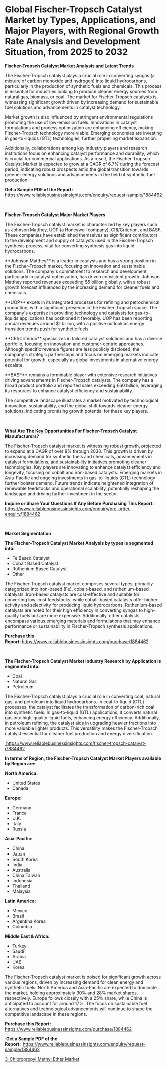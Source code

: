 <p><h1>Global Fischer-Tropsch Catalyst Market by Types, Applications, and Major Players, with Regional Growth Rate Analysis and Development Situation, from 2025 to 2032</h1></p><p><strong>Fischer-Tropsch Catalyst Market Analysis and Latest Trends</strong></p>
<p><p>The Fischer-Tropsch catalyst plays a crucial role in converting syngas (a mixture of carbon monoxide and hydrogen) into liquid hydrocarbons, particularly in the production of synthetic fuels and chemicals. This process is essential for industries looking to produce cleaner energy sources from natural gas, biomass, or coal. The market for Fischer-Tropsch catalysts is witnessing significant growth driven by increasing demand for sustainable fuel solutions and advancements in catalyst technology.</p><p>Market growth is also influenced by stringent environmental regulations promoting the use of low-emission fuels. Innovations in catalyst formulations and process optimization are enhancing efficiency, making Fischer-Tropsch technology more viable. Emerging economies are investing in gas-to-liquids (GTL) technologies, further propelling market expansion.</p><p>Additionally, collaborations among key industry players and research institutions focus on enhancing catalyst performance and durability, which is crucial for commercial applications. As a result, the Fischer-Tropsch Catalyst Market is expected to grow at a CAGR of 6.7% during the forecast period, indicating robust prospects amid the global transition towards greener energy solutions and advancements in the field of synthetic fuel production.</p></p>
<p><strong>Get a Sample PDF of the Report:&nbsp;</strong> <a href="https://www.reliablebusinessinsights.com/enquiry/request-sample/1884462?utm_campaign=2247&utm_medium=2&utm_source=Github&utm_content=ia&utm_term=03042025&utm_id=fischer-tropsch-catalyst">https://www.reliablebusinessinsights.com/enquiry/request-sample/1884462</a></p>
<p>&nbsp;</p>
<p><strong>Fischer-Tropsch Catalyst Major Market Players</strong></p>
<p><p>The Fischer-Tropsch catalyst market is characterized by key players such as Johnson Matthey, UOP (a Honeywell company), CRI/Criterion, and BASF. These companies have established themselves as significant contributors to the development and supply of catalysts used in the Fischer-Tropsch synthesis process, vital for converting synthesis gas into liquid hydrocarbons.</p><p>**Johnson Matthey** is a leader in catalysis and has a strong position in the Fischer-Tropsch market, focusing on innovation and sustainable solutions. The company's commitment to research and development, particularly in catalyst optimization, has driven consistent growth. Johnson Matthey reported revenues exceeding $5 billion globally, with a robust growth forecast influenced by the increasing demand for cleaner fuels and chemicals.</p><p>**UOP** excels in its integrated processes for refining and petrochemical production, with a significant presence in the Fischer-Tropsch space. The company's expertise in providing technology and catalysts for gas-to-liquids applications has positioned it favorably. UOP has been reporting annual revenues around $1 billion, with a positive outlook as energy transition trends push for synthetic fuels.</p><p>**CRI/Criterion** specializes in tailored catalyst solutions and has a diverse portfolio, focusing on innovation and customer-centric approaches. Although specific revenue figures are less publicly disclosed, the company's strategic partnerships and focus on emerging markets indicate potential for growth, especially as global investments in alternative energy escalate.</p><p>**BASF** remains a formidable player with extensive research initiatives driving advancements in Fischer-Tropsch catalysts. The company has a broad product portfolio and reported sales exceeding €60 billion, leveraging its resources to enhance catalyst efficiency and sustainability.</p><p>The competitive landscape illustrates a market motivated by technological innovation, sustainability, and the global shift towards cleaner energy solutions, indicating promising growth potential for these key players.</p></p>
<p>&nbsp;</p>
<p><strong>What Are The Key Opportunities For Fischer-Tropsch Catalyst Manufacturers?</strong></p>
<p><p>The Fischer-Tropsch catalyst market is witnessing robust growth, projected to expand at a CAGR of over 8% through 2030. This growth is driven by increasing demand for synthetic fuels and chemicals, advancements in catalyst formulations, and sustainability initiatives promoting cleaner technologies. Key players are innovating to enhance catalyst efficiency and longevity, focusing on cobalt and iron-based catalysts. Emerging markets in Asia-Pacific and ongoing investments in gas-to-liquids (GTL) technology further bolster demand. Future trends indicate heightened integration of renewable feedstocks and operational scalability, potentially reshaping the landscape and driving further investment in the sector.</p></p>
<p><strong>Inquire or Share Your Questions If Any Before Purchasing This Report:</strong> <a href="https://www.reliablebusinessinsights.com/enquiry/pre-order-enquiry/1884462?utm_campaign=2247&utm_medium=2&utm_source=Github&utm_content=ia&utm_term=03042025&utm_id=fischer-tropsch-catalyst">https://www.reliablebusinessinsights.com/enquiry/pre-order-enquiry/1884462</a></p>
<p>&nbsp;</p>
<p><strong>Market Segmentation</strong></p>
<p><strong>The Fischer-Tropsch Catalyst Market Analysis by types is segmented into:</strong></p>
<p><ul><li>Fe Based Catalyst</li><li>Cobalt Based Catalyst</li><li>Ruthenium Based Catalyst</li><li>Other</li></ul></p>
<p><p>The Fischer-Tropsch catalyst market comprises several types, primarily categorized into iron-based (Fe), cobalt-based, and ruthenium-based catalysts. Iron-based catalysts are cost-effective and suitable for converting low-cost feedstocks, while cobalt-based catalysts offer higher activity and selectivity for producing liquid hydrocarbons. Ruthenium-based catalysts are noted for their high efficiency in converting syngas to high-quality fuels but are more expensive. Additionally, other catalysts encompass various emerging materials and formulations that may enhance performance or sustainability in Fischer-Tropsch synthesis applications.</p></p>
<p><strong>Purchase this Report:&nbsp;</strong><a href="https://www.reliablebusinessinsights.com/purchase/1884462?utm_campaign=2247&utm_medium=2&utm_source=Github&utm_content=ia&utm_term=03042025&utm_id=fischer-tropsch-catalyst">https://www.reliablebusinessinsights.com/purchase/1884462</a></p>
<p>&nbsp;</p>
<p><strong>The Fischer-Tropsch Catalyst Market Industry Research by Application is segmented into:</strong></p>
<p><ul><li>Coal</li><li>Natural Gas</li><li>Petroleum</li></ul></p>
<p><p>The Fischer-Tropsch catalyst plays a crucial role in converting coal, natural gas, and petroleum into liquid hydrocarbons. In coal-to-liquid (CTL) processes, the catalyst facilitates the transformation of carbon-rich coal into synthetic fuels. In gas-to-liquid (GTL) applications, it converts natural gas into high-quality liquid fuels, enhancing energy efficiency. Additionally, in petroleum refining, the catalyst aids in upgrading heavier fractions into more valuable lighter products. This versatility makes the Fischer-Tropsch catalyst essential for cleaner fuel production and energy diversification.</p></p>
<p><a href="https://www.reliablebusinessinsights.com/fischer-tropsch-catalyst-r1884462?utm_campaign=2247&utm_medium=2&utm_source=Github&utm_content=ia&utm_term=03042025&utm_id=fischer-tropsch-catalyst">&nbsp;https://www.reliablebusinessinsights.com/fischer-tropsch-catalyst-r1884462</a></p>
<p><strong>In terms of Region, the Fischer-Tropsch Catalyst Market Players available by Region are:</strong></p>
<p>
    <p> <strong> North America: </strong>
        <ul>
            <li>United States</li>
            <li>Canada</li>
        </ul>
        </p> 
    <p> <strong> Europe: </strong>
        <ul>
            <li>Germany</li>
            <li>France</li>
            <li>U.K.</li>
            <li>Italy</li>
            <li>Russia</li>
        </ul>
        </p> 
    <p> <strong> Asia-Pacific: </strong>
        <ul>
            <li>China</li>
            <li>Japan</li>
            <li>South Korea</li>
            <li>India</li>
            <li>Australia</li>
            <li>China Taiwan</li>
            <li>Indonesia</li>
            <li>Thailand</li>
            <li>Malaysia</li>
        </ul>
        </p> 
    <p> <strong> Latin America: </strong>
        <ul>
            <li>Mexico</li>
            <li>Brazil</li>
            <li>Argentina Korea</li>
            <li>Colombia</li>
        </ul>
        </p> 
    <p> <strong> Middle East & Africa: </strong>
        <ul>
            <li>Turkey</li>
            <li>Saudi</li>
            <li>Arabia</li>
            <li>UAE</li>
            <li>Korea</li>
        </ul>
    </p>
    </p>
<p><p>The Fischer-Tropsch catalyst market is poised for significant growth across various regions, driven by increasing demand for clean energy and synthetic fuels. North America and Asia-Pacific are expected to dominate the market, holding approximately 30% and 28% market shares, respectively. Europe follows closely with a 25% share, while China is anticipated to account for around 17%. The focus on sustainable fuel alternatives and technological advancements will continue to shape the competitive landscape in these regions.</p></p>
<p><strong>Purchase this Report: </strong><a href="https://www.reliablebusinessinsights.com/purchase/1884462?utm_campaign=2247&utm_medium=2&utm_source=Github&utm_content=ia&utm_term=03042025&utm_id=fischer-tropsch-catalyst">https://www.reliablebusinessinsights.com/purchase/1884462</a></p>
<p>&nbsp;<strong>Get a Sample PDF of the Report:&nbsp;&nbsp;</strong><a href="https://www.reliablebusinessinsights.com/enquiry/request-sample/1884462?utm_campaign=2247&utm_medium=2&utm_source=Github&utm_content=ia&utm_term=03042025&utm_id=fischer-tropsch-catalyst">https://www.reliablebusinessinsights.com/enquiry/request-sample/1884462</a></p>
<p><strong></strong></p>
<p><p><a href="https://github.com/bensemilia864/Market-Research-Report-List-1/blob/main/3-chloropropyl-methyl-ether-market.md?utm_campaign=2247&utm_medium=2&utm_source=Github&utm_content=ia&utm_term=03042025&utm_id=fischer-tropsch-catalyst">3-Chloropropyl Methyl Ether Market</a></p></p>